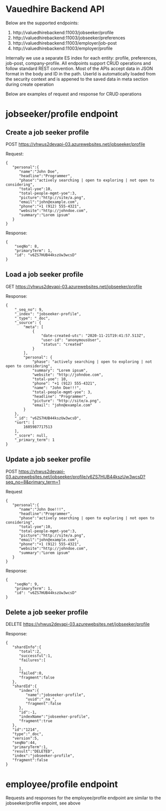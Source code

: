 # Vauedhire Backend API

Below are the supported endpoints: 
1. http://valuedhirebackend:11003/jobseeker/profile
2. http://valuedhirebackend:11003/jobseeker/preferences
3. http://valuedhirebackend:11003/employer/job-post
4. http://valuedhirebackend:11003/employer/profile

Internally we use a separate ES index for each entity: profile, preferences, job-post, company-profile.  All endpoints support CRUD operations and follow standard REST convention. Most of the APIs accept data in JSON format in the body and ID in the path. UserId is automatically loaded from the security context and is appened to the saved data in meta section during create operation 

Below are examples of request and response for CRUD operations

# jobseeker/profile endpoint


## Create a job seeker profile
POST https://vhwus2devapi-03.azurewebsites.net/jobseeker/profile

Request:
```
{
   "personal":{
      "name":"John Doe",
      "headline":"Programmer",
      "phase":"actively searching | open to exploring | not open to considering",
      "total-yoe":10,
      "total-people-mgmt-yoe":3,
      "picture":"http://site/a.png",
      "email":"john@example.com",
      "phone":"+1 (912) 555-4321",
      "website":"http://johndoe.com",
      "summary":"Lorem ipsum"
   }  
}
```

Response:
```
{
    "seqNo": 8,
    "primaryTerm": 1,
    "id": "v6ZS7HUB44kszUw3wcsD"
}
```



## Load a job seeker profile
GET https://vhwus2devapi-03.azurewebsites.net/jobseeker/profile

Response:
```
{
    "_seq_no": 9,
    "_index": "jobseeker-profile",
    "_type": "_doc",
    "_source": {
        "meta": [
            {
                "date-created-utc": "2020-11-21T19:41:57.513Z",
                "user-id": "anonymousUser",
                "status": "created"
            }
        ],
        "personal": {
            "phase": "actively searching | open to exploring | not open to considering",
            "summary": "Lorem ipsum",
            "website": "http://johndoe.com",
            "total-yoe": 10,
            "phone": "+1 (912) 555-4321",
            "name": "John Doe!!!",
            "total-people-mgmt-yoe": 3,
            "headline": "Programmer",
            "picture": "http://site/a.png",
            "email": "john@example.com"
        }
    },
    "_id": "v6ZS7HUB44kszUw3wcsD",
    "sort": [
        1605987717513
    ],
    "_score": null,
    "_primary_term": 1
}
```

## Update a job seeker profile
POST https://vhwus2devapi-03.azurewebsites.net/jobseeker/profile/v6ZS7HUB44kszUw3wcsD?seq_no=8&primary_term=1

Request
```
{
   "personal":{
      "name":"John Doe!!!",
      "headline":"Programmer",
      "phase":"actively searching | open to exploring | not open to considering",
      "total-yoe":10,
      "total-people-mgmt-yoe":3,
      "picture":"http://site/a.png",
      "email":"john@example.com",
      "phone":"+1 (912) 555-4321",
      "website":"http://johndoe.com",
      "summary":"Lorem ipsum"
   }  
}
```

Response:
```
{
    "seqNo": 9,
    "primaryTerm": 1,
    "id": "v6ZS7HUB44kszUw3wcsD"
}
```

## Delete a job seeker profile
DELETE https://vhwus2devapi-03.azurewebsites.net/jobseeker/profile

Response:
```
{
   "shardInfo":{
      "total":2,
      "successful":1,
      "failures":[
         
      ],
      "failed":0,
      "fragment":false
   },
   "shardId":{
      "index":{
         "name":"jobseeker-profile",
         "uuid":"_na_",
         "fragment":false
      },
      "id":-1,
      "indexName":"jobseeker-profile",
      "fragment":true
   },
   "id":"1214",
   "type":"_doc",
   "version":5,
   "seqNo":44,
   "primaryTerm":1,
   "result":"DELETED",
   "index":"jobseeker-profile",
   "fragment":false
}
```


# employee/profile endpoint
Requests and responses for the employee/profile endpoint are similar to the jobseeker/profile enpoint, see above
